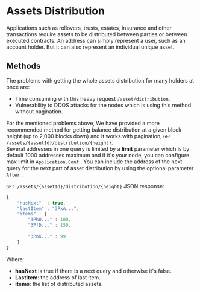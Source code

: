 # Assets Distribution

Applications such as rollovers, trusts, estates, insurance and other transactions require assets to be distributed between parties or between executed contracts. An address can simply represent a user, such as an account holder. But it can also represent an individual unique asset.

## Methods

The problems with getting the whole assets distribution for many holders at once are:

* Time consuming with this heavy request `/asset/distribution`.
* Vulnerability  to DDOS attacks for the nodes which is using this method without pagination.

For the mentioned problems above, We have provided a more recommended method for getting balance distribution at a given block height \(up to 2,000 blocks down\) and it works with pagination, `GET /assets/{assetId}/distribution/{height}`.  
Several addresses in one query is limited by a **limit** parameter which is by default 1000 addresses maximum and if it's your node, you can configure max limit in `Application.Conf` . You can include the address of the next query for the next part of asset distribution by using the optional parameter `After` .

`GET /assets/{assetId}/distribution/{height}` JSON response:

```js
{
    "hasNext"  : true,
    "lastItem" : "3PxA...",
    "items" : {
        "3PhU..." : 100,
        "3PfD..." : 150,
        ...
        "3PnK..." : 99
    }
}
```

Where:

* **hasNext** is true if there is a next query and otherwise it's false.
* **LastItem**: the address of last item.
* **items**: the list of distributed assets.




